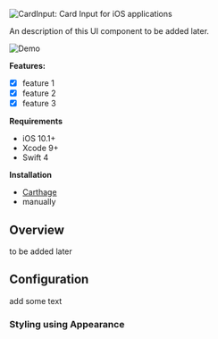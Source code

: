 ![CardInput: Card Input for iOS applications](https://user-images.githubusercontent.com/500145/31496739-deaafdc4-af5c-11e7-847c-03266262d990.png)

An description of this UI component to be added later.

![Demo](https://user-images.githubusercontent.com/500145/31496397-766f626e-af5b-11e7-9d6f-c0c5dda93086.gif)

**Features:**
- [x] feature 1
- [x] feature 2
- [x] feature 3

**Requirements**
- iOS 10.1+
- Xcode 9+
- Swift 4

**Installation**
- [Carthage](https://github.com/Carthage/Carthage)
- manually

## Overview

to be added later

## Configuration

add some text

### Styling using Appearance


